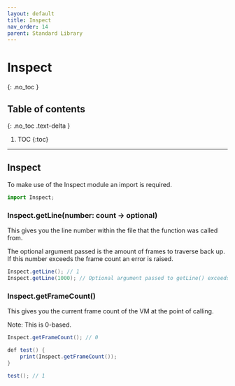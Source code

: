 ```yaml
---
layout: default
title: Inspect
nav_order: 14
parent: Standard Library
---
```


# Inspect
{: .no_toc }

## Table of contents
{: .no_toc .text-delta }

1. TOC
{:toc}

---

## Inspect
To make use of the Inspect module an import is required.

```js
import Inspect;
```

### Inspect.getLine(number: count -> optional)

This gives you the line number within the file that the function was called from.

The optional argument passed is the amount of frames to traverse back up. If this number exceeds the
frame count an error is raised.

```cs
Inspect.getLine(); // 1
Inspect.getLine(1000); // Optional argument passed to getLine() exceeds the frame count.
```

### Inspect.getFrameCount()

This gives you the current frame count of the VM at the point of calling.

Note: This is 0-based.

```cs
Inspect.getFrameCount(); // 0

def test() {
    print(Inspect.getFrameCount());
}

test(); // 1
```